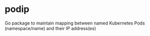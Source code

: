 # podip
Go package to maintain mapping between named Kubernetes Pods (namespace/name) and their IP address(es)
